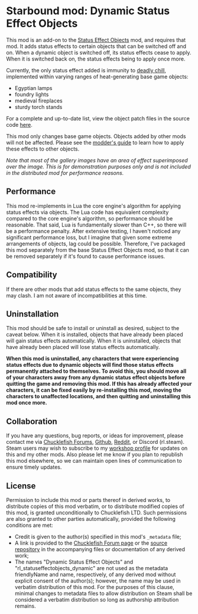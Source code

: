 # Starbound mod: Dynamic Status Effect Objects

This mod is an add-on to the [Status Effect Objects](README.md) mod, and requires that mod. It adds status effects to certain objects that can be switched off and on. When a dynamic object is switched off, its status effects cease to apply. When it is switched back on, the status effects being to apply once more.

Currently, the only status effect added is immunity to [deadly chill](https://starbounder.org/Deadly_Chill), implemented within varying ranges of heat-generating base game objects:
* Egyptian lamps
* foundry lights
* medieval fireplaces
* sturdy torch stands

For a complete and up-to-date list, view the object patch files in the source code [here](https://github.com/rl-starbound/rl_statuseffectobjects/tree/main/rl_statuseffectobjects_dynamic/objects).

This mod only changes base game objects. Objects added by other mods will not be affected. Please see the [modder's guide](modders-guide.md) to learn how to apply these effects to other objects.

*Note that most of the gallery images have an area of effect superimposed over the image. This is for demonstration purposes only and is not included in the distributed mod for performance reasons.*

## Performance

This mod re-implements in Lua the core engine's algorithm for applying status effects via objects. The Lua code has equivalent complexity compared to the core engine's algorithm, so performance should be reasonable. That said, Lua is fundamentally slower than C++, so there will be a performance penalty. After extensive testing, I haven't noticed any significant performance loss, but I imagine that given some extreme arrangements of objects, lag could be possible. Therefore, I've packaged this mod separately from the base Status Effect Objects mod, so that it can be removed separately if it's found to cause performance issues.

## Compatibility

If there are other mods that add status effects to the same objects, they may clash. I am not aware of incompatibilities at this time.

## Uninstallation

This mod should be safe to install or uninstall as desired, subject to the caveat below. When it is installed, objects that have already been placed will gain status effects automatically. When it is uninstalled, objects that have already been placed will lose status effects automatically.

**When this mod is uninstalled, any characters that were experiencing status effects due to dynamic objects will find those status effects permanently attached to themselves. To avoid this, you should move all of your characters away from any dynamic status effect objects before quitting the game and removing this mod. If this has already affected your characters, it can be fixed easily by re-installing this mod, moving the characters to unaffected locations, and then quitting and uninstalling this mod once more.**

## Collaboration

If you have any questions, bug reports, or ideas for improvement, please contact me via [Chucklefish Forums](https://community.playstarbound.com/members/rl-starbound.885402/), [Github](https://github.com/rl-starbound), [Reddit](https://www.reddit.com/user/rl-starbound/), or Discord (rl.steam). Steam users may wish to subscribe to my [workshop profile](https://steamcommunity.com/profiles/76561198808510456/myworkshopfiles/) for updates on this and my other mods. Also please let me know if you plan to republish this mod elsewhere, so we can maintain open lines of communication to ensure timely updates.

## License

Permission to include this mod or parts thereof in derived works, to distribute copies of this mod verbatim, or to distribute modified copies of this mod, is granted unconditionally to Chucklefish LTD. Such permissions are also granted to other parties automatically, provided the following conditions are met:
* Credit is given to the author(s) specified in this mod's `_metadata` file;
* A link is provided to the [Chucklefish Forum page](https://community.playstarbound.com/resources/dynamic-status-effect-objects.6367/) or the [source repository](https://github.com/rl-starbound/rl_statuseffectobjects) in the accompanying files or documentation of any derived work;
* The names "Dynamic Status Effect Objects" and "rl\_statuseffectobjects\_dynamic" are not used as the metadata friendlyName and name, respectively, of any derived mod without explicit consent of the author(s); however, the name may be used in verbatim distribution of this mod. For the purposes of this clause, minimal changes to metadata files to allow distribution on Steam shall be considered a verbatim distribution so long as authorship attribution remains.
